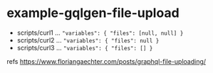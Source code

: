 # example-gqlgen-file-upload

- scripts/curl1 ... `"variables": { "files": [null, null] }`
- scripts/curl2 ... `"variables": { "files": null }`
- scripts/curl3 ... `"variables": { "files": [] }`

refs https://www.floriangaechter.com/posts/graphql-file-uploading/
